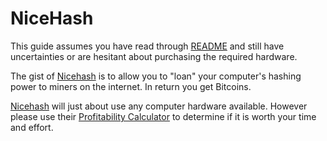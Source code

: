 NiceHash
============================

This guide assumes you have read through [README](README.md) and still have uncertainties or are hesitant about purchasing the required hardware. 

The gist of [Nicehash](https://www.nicehash.com/) is to allow you to "loan" your computer's hashing power to miners on the internet. In return you get Bitcoins. 

[Nicehash](https://www.nicehash.com/) will just about use any computer hardware available. However please use their [Profitability Calculator](https://www.nicehash.com/profitability-calculator/) to determine if it is worth your time and effort. 